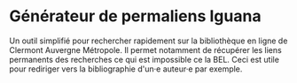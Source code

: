 # Générateur de permaliens Iguana
Un outil simplifié pour rechercher rapidement sur la bibliothèque en ligne de Clermont Auvergne Métropole.
Il permet notamment de récupérer les liens permanents des recherches ce qui est impossible ce la BEL.
Ceci est utile pour rediriger vers la bibliographie d'un·e auteur·e par exemple.
